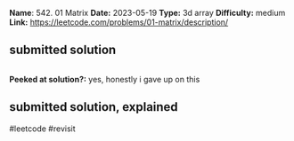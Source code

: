 **Name**: 542. 01 Matrix
**Date:** 2023-05-19
**Type:** 3d array
**Difficulty:** medium
**Link:** https://leetcode.com/problems/01-matrix/description/



## submitted solution
```python

```


**Peeked at solution?:** yes, honestly i gave up on this

## submitted solution, explained


#leetcode #revisit